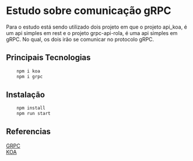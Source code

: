 # Estudo sobre comunicação gRPC

Para o estudo está sendo utilizado dois projeto em que o projeto api_koa, é um api simples em rest
e o projeto grpc-api-rola, é uma api simples em gRPC. No qual, os dois irão se comunicar no protocolo
gRPC.

## Principais Tecnologias

```bash
    npm i koa
    npm i grpc
```

## Instalação

```bash
    npm install
    npm run start
```

## Referencias

[GRPC](https://grpc.io/) <br>
[KOA](https://koajs.com/)